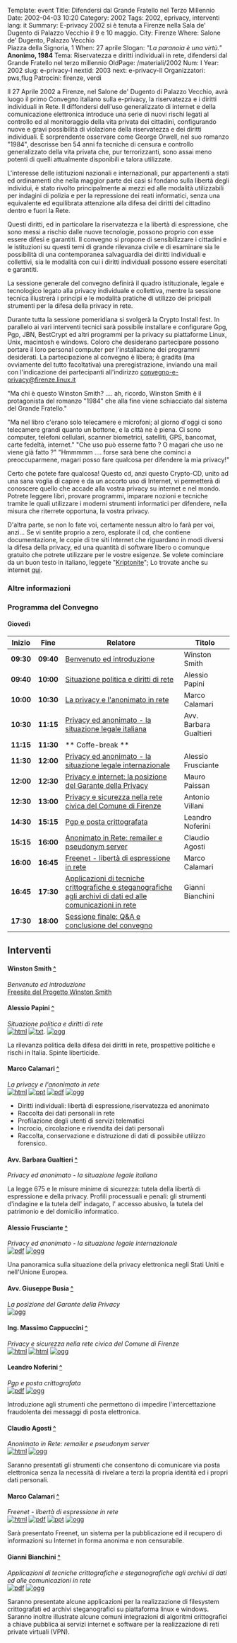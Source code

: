 Template: event
Title: Difendersi dal Grande Fratello nel Terzo Millennio
Date: 2002-04-03 10:20
Category: 2002
Tags: 2002, eprivacy, interventi
lang: it
Summary: E-privacy 2002 si è tenuta a
         Firenze nella Sala de' Dugento di Palazzo Vecchio
         il 9 e 10 maggio.
City: Firenze
Where: Salone de' Dugento, Palazzo Vecchio<br/>Piazza della Signoria, 1
When: 27 aprile
Slogan: <i>"La paranoia è una virtù."</i><br><b>Anonimo, 1984</b>
Tema: Riservatezza e diritti individuali in rete, difendersi dal Grande Fratello nel terzo millennio
OldPage: /materiali/2002
Num: I
Year: 2002
slug: e-privacy-I
nextid: 2003
next: e-privacy-II
Organizzatori: pws,flug
Patrocini: firenze, verdi


Il 27 Aprile 2002 a Firenze, nel Salone de' Dugento di Palazzo Vecchio, avrà luogo il primo
Convegno italiano sulla e-privacy, la riservatezza e i diritti individuali in Rete.
Il diffondersi dell'uso generalizzato di internet e della comunicazione elettronica introduce
una serie di nuovi rischi legati al controllo ed al monitoraggio della vita privata dei cittadini,
configurando nuove e gravi possibilità di violazione della riservatezza e dei diritti individuali.
È sorprendente osservare come George Orwell, nel suo romanzo "1984", descrisse ben 54 anni fa
tecniche di censura e controllo generalizzato della vita privata che, pur terrorizzanti, sono
assai meno potenti di quelli attualmente disponibili e talora
utilizzate.

L'interesse delle istituzioni nazionali e internazionali, pur appartenenti a stati ed ordinamenti
che nella maggior parte dei casi si fondano sulla libertà degli individui, è stato rivolto
principalmente ai mezzi ed alle modalità utilizzabili per indagini di polizia e per la
repressione dei reati informatici, senza una equivalente ed equilibrata attenzione alla
difesa dei diritti del cittadino dentro e fuori la Rete.

Questi diritti, ed in particolare la riservatezza e la libertà di espressione, che sono
messi a rischio dalle nuove tecnologie, possono proprio con esse essere difesi e garantiti.
Il convegno si propone di sensibilizzare i cittadini e le istituzioni su questi temi di
grande rilevanza civile e di esaminare sia le possibilità di una contemporanea salvaguardia
dei diritti individuali e collettivi, sia le modalità con cui i diritti individuali possono
essere esercitati e garantiti.

La sessione generale del convegno definirà il quadro istituzionale, legale e tecnologico
legato alla privacy individuale e collettiva, mentre la sessione tecnica illustrerà i
principi e le modalità pratiche di utilizzo dei pricipali strumenti per la difesa della
privacy in rete.

Durante tutta la sessione pomeridiana si svolgerà la Crypto Install fest.
In parallelo ai vari interventi tecnici sarà possibile installare e configurare Gpg,
Pgp, JBN, BestCrypt ed altri programmi per la privacy su piattaforme Linux, Unix, macintosh e windows.
Coloro che desiderano partecipare possono portare il loro personal computer per
l'installazione dei programmi desiderati.
La partecipazione al convegno è libera; è gradita (ma ovviamente del tutto facoltativa)
una preregistrazione, inviando una mail con l'indicazione dei partecipanti all'indirizzo
convegno-e-privacy@firenze.linux.it

"Ma chi è questo Winston Smith? .... ah, ricordo, Winston Smith è il
protagonista del romanzo "1984" che alla fine viene schiacciato dal
sistema del Grande Fratello."

"Ma nel libro c'erano solo telecamere e microfoni; al giorno d'oggi ci sono telecamere grandi
quanto un bottone, e la città ne è piena. Ci sono computer, telefoni cellulari, scanner
biometrici, satelliti, GPS, bancomat, carte fedeltà, internet." 
"Che uso può esserne fatto ? O magari che uso ne viene già fatto ?" 
"Hmmmmm .... forse sarà bene che cominci a preoccuparmene, magari posso fare qualcosa per
difendere la mia privacy!" 

Certo che potete fare qualcosa! Questo cd, anzi questo Crypto-CD, unito ad una sana voglia
di capire e da un accorto uso di Internet, vi permetterà di conoscere quello che accade alla
vostra privacy su internet e nel mondo. 
Potrete leggere libri, provare programmi, imparare nozioni e tecniche tramite le quali
utilizzare i moderni strumenti informatici per difendere, nella misura che riterrete
opportuna, la vostra privacy.

D'altra parte, se non lo fate voi, certamente nessun altro lo farà per voi, anzi... 
Se vi sentite proprio a zero, esplorate il cd, che contiene documentazione, le copie di tre
siti Internet che riguardano in modi diversi la difesa della privacy, ed una quantità di
software libero o comunque gratuito che potrete utilizzare per le vostre esigenze. 
Se volete cominciare da un buon testo in italiano, leggete "[Kriptonite](./documenti/Kriptonite_libro.pdf)";
Lo trovate anche su internet [qui](http://www.kyuzz.org/anon/aggiorna.html). 

### Altre informazioni

### <a name="programma"></a>Programma del Convegno
 
#### <a name="day"></a>Giovedì

**Inizio** | **Fine** | **Relatore** | **Titolo** 
--- | --- | --- | --- 
**09:30** | **09:40** | [Benvenuto ed introduzione](#i1) | Winston Smith
**09:40** | **10:00** | [Situazione politica e diritti di rete](#i2) | Alessio Papini
**10:00** | **10:30** | [La privacy e l'anonimato in rete](#i3) | Marco Calamari
**10:30** | **11:15** | [Privacy ed anonimato - la situazione legale italiana](#i4) | Avv. Barbara Gualtieri
**11:15** | **11:30** | ** Coffe-break **
**11:30** | **12:00** | [Privacy ed anonimato - la situazione legale internazionale](#i5) | Alessio Frusciante
**12:00** | **12:30** | [Privacy e internet: la posizione del Garante della Privacy](#i6) | Mauro Paissan
**12:30** | **13:00** | [Privacy e sicurezza nella rete civica del Comune di Firenze](#i7) | Antonio Villani
**14:30** | **15:15** | [Pgp e posta crittografata](#i8) | Leandro Noferini
**15:15** | **16:00** | [Anonimato in Rete: remailer e pseudonym server](#i9) | Claudio Agosti
**16:00** | **16:45** | [Freenet - libertà di espressione in rete](#i10) | Marco Calamari
**16:45** | **17:30** | [Applicazioni di tecniche crittografiche e steganografiche agli archivi di dati ed alle comunicazioni in rete](#i11) | Gianni Bianchini
**17:30** | **18:00** | [Sessione finale: Q&amp;A e conclusione del convegno](#i12)


## <a name="interventi"></a>Interventi

#### <a name="i1"></a>Winston Smith [^](#day)
_Benvenuto ed introduzione_  
[Freesite del Progetto Winston Smith](http://pws.winstonsmith.org)

#### <a name="i2"></a>Alessio Papini [^](#day)
_Situazione politica e diritti di rete_  
[ ![html]({filename}/images/icon/pdf.png)](http://urna.winstonsmith.info/materiali/2002/atti/Situazione_politica_e_diritti_individuali_su_Internet.html)
[ ![txt]({filename}/images/icon/pdf.png)](http://urna.winstonsmith.info/materiali/2002/atti/Situazione_politica_e_diritti_individuali_su_Internet.txt).
[ ![ogg]({filename}/images/icon/sound.png)](http://urna.winstonsmith.info/materiali/2002/atti/audio/introduzione-q0.ogg)

La rilevanza politica della difesa dei diritti in rete,
prospettive politiche e rischi in Italia. Spinte liberticide. 

#### <a name="i3"></a>Marco Calamari [^](#day)
_La privacy e l'anonimato in rete_  
[ ![html]({filename}/images/icon/presentation.png)](http://urna.winstonsmith.info/materiali/2002/atti/Privacy_ed_anonimato_in_rete_10/index.htm)
[ ![ppt]({filename}/images/icon/presentation.png)](http://urna.winstonsmith.info/materiali/2002/atti/Privacy_ed_anonimato_in_rete_10.ppt)
[ ![pdf]({filename}/images/icon/pdf.png)](http://urna.winstonsmith.info/materiali/2002/atti/Privacy_ed_anonimato_in_rete_10.pdf)
[ ![ogg]({filename}/images/icon/sound.png)](http://urna.winstonsmith.info/materiali/2002/atti/audio/privacy-ed-anonimato-q0.ogg)

- Diritti individuali: libertà di espressione,riservatezza ed anonimato 
- Raccolta dei dati personali in rete
- Profilazione degli utenti di servizi telematici 
- Incrocio, circolazione e rivendita dei dati personali 
- Raccolta, conservazione e distruzione di dati di possibile utilizzo forensico. 

#### <a name="i4"></a>Avv. Barbara Gualtieri [^](#day)
_Privacy ed anonimato - la situazione legale italiana_  

La legge 675 e le misure minime di sicurezza: tutela della libertà di espressione e della privacy. 
Profili processuali e penali: gli strumenti d'indagine e la tutela dell' indagato,
l' accesso abusivo, la tutela del patrimonio e del domicilio informatico. 

#### <a name="i5"></a>Alessio Frusciante [^](#day)
_Privacy ed anonimato - la situazione legale internazionale_  
[ ![pdf]({filename}/images/icon/presentation.png)](http://urna.winstonsmith.info/materiali/2002/atti/situazione_internazionale/privacy.pdf)
[ ![ogg]({filename}/images/icon/sound.png)](http://urna.winstonsmith.info/materiali/2002/atti/audio/situazione-internazionale-q0.ogg) 

Una panoramica sulla situazione della privacy elettronica negli Stati Uniti e nell'Unione Europea.

#### <a name="i6"></a>Avv. Giuseppe Busia [^](#day)
_La posizione del Garante della Privacy_  
[ ![ogg]({filename}/images/icon/sound.png)](http://urna.winstonsmith.info/materiali/2002/atti/audio/posizione-garante-q0.ogg) 

#### <a name="i7"></a>Ing. Massimo Cappuccini [^](#day)
_Privacy e sicurezza nella rete civica del Comune di Firenze_  
[ ![html]({filename}/images/icon/presentation.png)](http://urna.winstonsmith.info/materiali/2002/atti/Privacy_e_sicurezza_nella_rete_civica_del_Comune/index.htm)
[ ![html]({filename}/images/icon/presentation.png)](http://urna.winstonsmith.info/materiali/2002/atti/Privacy_e_sicurezza_nella_rete_civica_del_Comune/Privacy_e_sicurezza_nella_rete_civica_del_Comune.ppt)
[ ![ogg]({filename}/images/icon/sound.png)](http://urna.winstonsmith.info/materiali/2002/atti/audio/comune-firenze-q0.ogg) 

#### <a name="i8"></a>Leandro Noferini [^](#day)
_Pgp e posta crittografata_  
[ ![pdf]({filename}/images/icon/presentation.png)](http://urna.winstonsmith.info/materiali/2002/atti/pgp-privacy.pdf)
[ ![ogg]({filename}/images/icon/sound.png)](http://urna.winstonsmith.info/materiali/2002/atti/audio/gnupg-q0.ogg) 

Introduzione agli strumenti che permettono di impedire l'intercettazione
fraudolenta dei messaggi di posta elettronica.

#### <a name="i9"></a>Claudio Agosti [^](#day)
_Anonimato in Rete: remailer e pseudonym server_  
[ ![html]({filename}/images/icon/presentation.png)](http://urna.winstonsmith.info/materiali/2002/atti/remailer/Start.html)
[ ![ogg]({filename}/images/icon/sound.png)](http://urna.winstonsmith.info/materiali/2002/atti/audio/anonymous-remailer-q0.ogg) 

Saranno presentati gli strumenti che consentono di comunicare via posta
elettronica senza la necessità di rivelare a terzi la propria identità
ed i propri dati personali. 

#### <a name="i10"></a>Marco Calamari [^](#day) 
_Freenet - libertà di espressione in rete_  
[ ![html]({filename}/images/icon/presentation.png)](http://urna.winstonsmith.info/materiali/2002/atti/Freenet_un_cammino_di_liberta_10/index.htm)
[ ![pdf]({filename}/images/icon/presentation.png)](http://urna.winstonsmith.info/materiali/2002/atti/Freenet_un_cammino_di_liberta_10.pdf)
[ ![ppt]({filename}/images/icon/presentation.png)](http://urna.winstonsmith.info/materiali/2002/atti/Freenet_un_cammino_di_liberta_10.ppt)
[ ![ogg]({filename}/images/icon/sound.png)](http://urna.winstonsmith.info/materiali/2002/atti/audio/freenet-q0.ogg)

Sarà presentato Freenet, un sistema per la pubblicazione ed il recupero
di informazioni su Internet in forma anonima e non censurabile.

#### <a name="i11"></a>Gianni Bianchini [^](#day)
_Applicazioni di tecniche crittografiche e steganografiche agli archivi di dati ed alle comunicazioni in rete_  
[ ![pdf]({filename}/images/icon/presentation.png)](http://urna.winstonsmith.info/materiali/2002/atti/applicazioni_di_crittografia/crypto.pdf)
[ ![ogg]({filename}/images/icon/sound.png)](http://urna.winstonsmith.info/materiali/2002/atti/audio/cryptostegovpn-q0.ogg) 

Saranno presentate alcune applicazioni per la realizzazione di filesystem
crittografati ed archivi steganografici su piattaforma linux e windows.
Saranno inoltre illustrate alcune comuni integrazioni di algoritmi
crittografici a chiave pubblica ai servizi internet e software per la
realizzazione di reti private virtuali (VPN).

